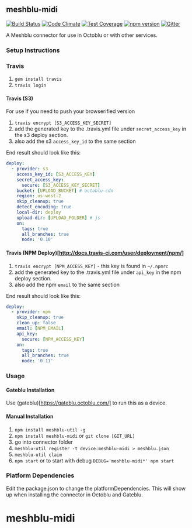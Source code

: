 ## meshblu-midi

[![Build Status](https://travis-ci.org/octoblu/meshblu-midi.svg?branch=master)](https://travis-ci.org/octoblu/meshblu-midi)
[![Code Climate](https://codeclimate.com/github/octoblu/meshblu-midi/badges/gpa.svg)](https://codeclimate.com/github/octoblu/meshblu-midi)
[![Test Coverage](https://codeclimate.com/github/octoblu/meshblu-midi/badges/coverage.svg)](https://codeclimate.com/github/octoblu/meshblu-midi)
[![npm version](https://badge.fury.io/js/meshblu-midi.svg)](http://badge.fury.io/js/meshblu-midi)
[![Gitter](https://badges.gitter.im/octoblu/help.svg)](https://gitter.im/octoblu/help)

A Meshblu connector for use in Octoblu or with other services.

### Setup Instructions

### Travis

1. `gem install travis`
1. `travis login`

#### Travis (S3)

For use if you need to push your browserified version

1. `travis encrypt [S3_ACCESS_KEY_SECRET]`
1. add the generated key to the .travis.yml file under `secret_access_key` in the s3 deploy section.
1. also add the s3 `access_key_id` to the same section

End result should look like this:

```yml
deploy:
  - provider: s3
    access_key_id: [S3_ACCESS_KEY]
    secret_access_key:
      secure: [S3_ACCESS_KEY_SECRET]
    bucket: [UPLOAD_BUCKET] # octoblu-cdn
    region: us-west-2
    skip_cleanup: true
    detect_encoding: true
    local-dir: deploy
    upload-dir: [UPLOAD_FOLDER] # js
    on:
      tags: true
      all_branches: true
      node: '0.10'
```

#### Travis (NPM Deploy)[http://docs.travis-ci.com/user/deployment/npm/]

1. `travis encrypt [NPM_ACCESS_KEY]` - this key is found in `~/.npmrc`
1. add the generated key to the .travis.yml file under `api_key` in the npm deploy section.
1. also add the npm `email` to the same section

End result should look like this:

```yml
deploy:
  - provider: npm
    skip_cleanup: true
    clean_up: false
    email: [NPM_EMAIL]
    api_key:
      secure: [NPM_ACCESS_KEY]
    on:
      tags: true
      all_branches: true
      node: '0.11'
```

### Usage

#### Gateblu Installation

Use (gateblu)[https://gateblu.octoblu.com/] to run this as a device.

#### Manual Installation

1. `npm install meshblu-util -g`
1. `npm install meshblu-midi` or `git clone [GIT_URL]`
1. go into connector folder
1. `meshblu-util register -t device:meshblu-midi > meshblu.json`
1. `meshblu-util claim`
1. `npm start` or to start with debug `DEBUG='meshblu-midi*' npm start`


### Platform Dependencies

Edit the package.json to change the platformDependencies. This will show up when installing the connector in Octoblu and Gateblu.
# meshblu-midi
